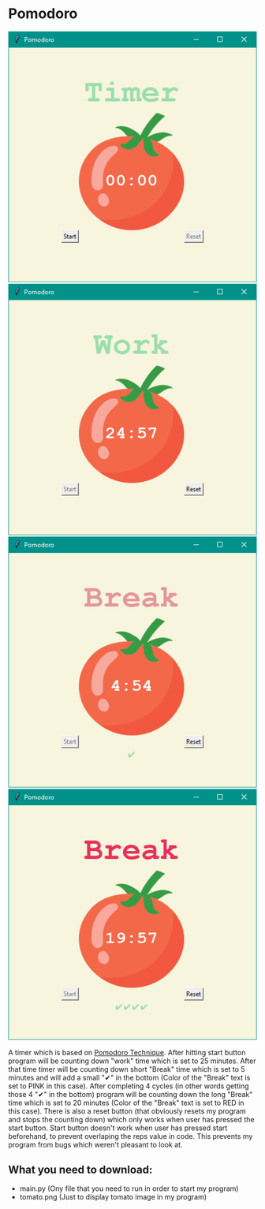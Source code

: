 # Pomodoro

<img src='./screenshots/Pomodoro_screenshot1.png' width='700'>
<img src='./screenshots/Pomodoro_screenshot2.png' width='700'>
<img src='./screenshots/Pomodoro_screenshot3.png' width='700'>
<img src='./screenshots/Pomodoro_screenshot4.png' width='700'>

A timer which is based on [Pomodoro Technique](https://en.wikipedia.org/wiki/Pomodoro_Technique). After hitting start button program will be counting down "work" time which is set to 25 minutes. After that time timer will be counting down short "Break" time which is set to 5 minutes and will add a small "✔" in the bottom (Color of the "Break" text is set to PINK in this case). After completing 4 cycles (in other words getting those 4 "✔" in the bottom) program will be counting down the long "Break" time which is set to 20 minutes (Color of the "Break" text is set to RED in this case). There is also a reset button (that obviously resets my program and stops the counting down) which only works when user has pressed the start button. Start button doesn't work when user has pressed start beforehand, to prevent overlaping the reps value in code. This prevents my program from bugs which weren't pleasant to look at.

## What you need to download:
- main.py (Ony file that you need to run in order to start my program)
- tomato.png (Just to display tomato image in my program)
